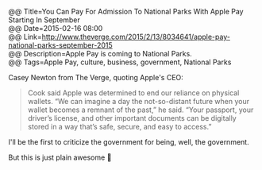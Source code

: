 @@ Title=You Can Pay For Admission To National Parks With Apple Pay Starting In September  
@@ Date=2015-02-16 08:00  
@@ Link=http://www.theverge.com/2015/2/13/8034641/apple-pay-national-parks-september-2015  
@@ Description=Apple Pay is coming to National Parks.  
@@ Tags=Apple Pay, culture, business, government, National Parks  

Casey Newton from The Verge, quoting Apple's CEO:
>Cook said Apple was determined to end our reliance on physical wallets. “We can imagine a day the not-so-distant future when your wallet becomes a remnant of the past,” he said. “Your passport, your driver’s license, and other important documents can be digitally stored in a way that’s safe, secure, and easy to access.”

I'll be the first to criticize the government for being, well, the government. 

But this is just plain awesome 🌄